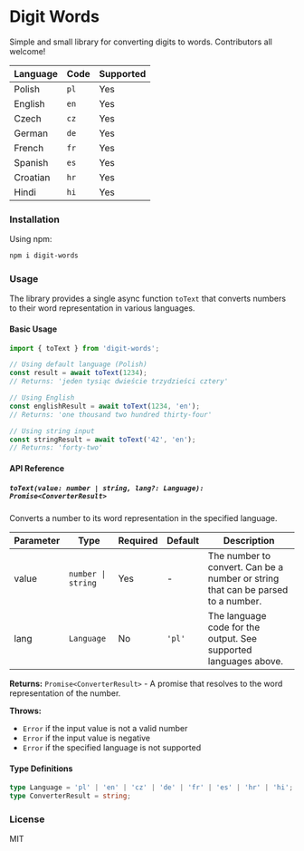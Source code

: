 # Digit Words

Simple and small library for converting digits to words.
Contributors all welcome!

| Language | Code | Supported |
| -------- | ---- | --------- |
| Polish   | `pl` | Yes       |
| English  | `en` | Yes       |
| Czech    | `cz` | Yes       |
| German   | `de` | Yes       |
| French   | `fr` | Yes       |
| Spanish  | `es` | Yes       |
| Croatian | `hr` | Yes       |
| Hindi    | `hi` | Yes       |

### Installation

Using npm:

```bash
npm i digit-words
```

### Usage

The library provides a single async function `toText` that converts numbers to their word representation in various languages.

#### Basic Usage

```typescript
import { toText } from 'digit-words';

// Using default language (Polish)
const result = await toText(1234);
// Returns: 'jeden tysiąc dwieście trzydzieści cztery'

// Using English
const englishResult = await toText(1234, 'en');
// Returns: 'one thousand two hundred thirty-four'

// Using string input
const stringResult = await toText('42', 'en');
// Returns: 'forty-two'
```

#### API Reference

##### `toText(value: number | string, lang?: Language): Promise<ConverterResult>`

Converts a number to its word representation in the specified language.

| Parameter | Type | Required | Default | Description |
|-----------|------|----------|---------|-------------|
| value | `number \| string` | Yes | - | The number to convert. Can be a number or string that can be parsed to a number. |
| lang | `Language` | No | `'pl'` | The language code for the output. See supported languages above. |

**Returns:** `Promise<ConverterResult>` - A promise that resolves to the word representation of the number.

**Throws:**
- `Error` if the input value is not a valid number
- `Error` if the input value is negative
- `Error` if the specified language is not supported

#### Type Definitions

```typescript
type Language = 'pl' | 'en' | 'cz' | 'de' | 'fr' | 'es' | 'hr' | 'hi';
type ConverterResult = string;
```

### License

MIT
